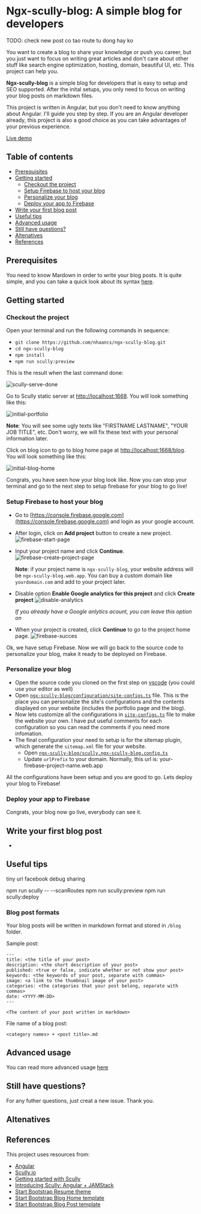 # Ngx-scully-blog: A simple blog for developers

TODO: check new post co tao route tu dong hay ko

You want to create a blog to share your knowledge or push you career, but you just want to focus on writing great articles and don't care about other stuff like search engine optimization, hosting, domain, beautiful UI, etc. This project can help you.

**Ngx-scully-blog** is a simple blog for developers that is easy to setup and SEO supported. After the inital setups, you only need to focus on writing your blog posts on markdown files.

This project is written in Angular, but you don't need to know anything about Angular. I'll guide you step by step. If you are an Angular developer already, this project is also a good choice as you can take advantages of your previous experience.

[Live demo](https://ngx-scully-blog.web.app)

## Table of contents
- [Prerequisites](#prerequisites)
- [Getting started](#getting-started)
    - [Checkout the project](#checkout-the-project)
    - [Setup Firebase to host your blog](#setup-firebase-to-host-your-blog)
    - [Personalize your blog](#personalize-your-blog)
    - [Deploy your app to Firebase](#deploy-your-app-to-firebase)
- [Write your first blog post](#write-your-first-blog-post)
- [Useful tips](#useful-tips)
- [Advanced usage](#advanced-usage)
- [Still have questions?](#still-have-questions)
- [Altenatives](#altenatives)
- [References](#references)

## Prerequisites
You need to know Mardown in order to write your blog posts. It is quite simple, and you can take a quick look about its syntax [here](https://guides.github.com/pdfs/markdown-cheatsheet-online.pdf).

## Getting started

### Checkout the project
Open your terminal and run the following commands in sequence:
- `git clone https://github.com/nhaancs/ngx-scully-blog.git`
- `cd ngx-scully-blog`
- `npm install`
- `npm run scully:preview`

This is the result when the last command done:

![scully-serve-done](./src/assets/docs/scully-serve-done.png)

Go to Scully static server at [http://localhost:1668](http://localhost:1668). You will look something like this:

![initial-portfolio](./src/assets/docs/initial-portfolio.png)

**Note**: You will see some ugly texts like "FIRSTNAME LASTNAME", "YOUR JOB TITLE", etc. Don't worry, we will fix these text with your personal information later.

Click on blog icon to go to blog home page at [http://localhost:1668/blog](http://localhost:1668/blog). You will look something like this:

![initial-blog-home](./src/assets/docs/initial-blog-home.png)

Congrats, you have seen how your blog look like. Now you can stop your terminal and go to the next step to setup firebase for your blog to go live!

### Setup Firebase to host your blog
- Go to [https://console.firebase.google.com](https://console.firebase.google.com) and login as your google account.

- After login, click on **Add project** button to create a new project.
    ![firebase-start-page](./src/assets/docs/firebase-start-page.png)

- Input your project name and click **Continue**. 
    ![firebase-create-project-page](./src/assets/docs/firebase-create-project-page.png)

    **Note**: if your project name is `ngx-scully-blog`, your website address will be `ngx-scully-blog.web.app`. You can buy a custom domain like `yourdomain.com` and add to your project later. 
- Disable option **Enable Google analytics for this project** and click **Create project**
    ![disable-analytics](./src/assets/docs/disable-analytics.png)
    
    *If you already have a Google anlytics acount, you can leave this option on*

- When your project is created, click **Continue** to go to the project home page.
    ![firebase-succes](./src/assets/docs/firebase-succes.png)

Ok, we have setup Firebase. Now we will go back to the source code to personalize your blog, make it ready to be deployed on Firebase.

### Personalize your blog
- Open the source code you cloned on the first step on [vscode](https://code.visualstudio.com/) (you could use your editor as well)
- Open [`ngx-scully-blog/configuration/site-configs.ts`](./configuration/site-configs.ts) file. This is the place you can personalize the site's configurations and the contents displayed on your website (includes the portfolio page and the blog).
- Now lets customize all the configurations in [`site-configs.ts`](./configuration/site-configs.ts) file to make the website your own. I have put useful comments for each configuration so you can read the comments if you need more infomation.
- The final configuration your need to setup is for the sitemap plugin, which generate the `sitemap.xml` file for your website.
    - Open [`ngx-scully-blog/scully.ngx-scully-blog.config.ts`](./scully.ngx-scully-blog.config.ts)
    - Update `urlPrefix` to your domain. Normally, this url is: your-firebase-project-name.web.app

All the configurations have been setup and you are good to go. Lets deploy your blog to Firebase!


### Deploy your app to Firebase

Congrats, your blog now go live, everybody can see it.


## Write your first blog post
- 

## Useful tips
tiny url
facebook debug sharing

npm run scully -- --scanRoutes
npm run scully:preview
npm run scully:deploy

### Blog post formats

Your blog posts will be written in markdown format and stored in `/blog` folder.

Sample post: 

```
---
title: <the title of your post>
description: <the short description of your post>
published: <true or false, indicate whether or not show your post>
keywords: <the keywords of your post, separate with commas>
image: <a link to the thumbnail image of your post>
categories: <the categories that your post belong, separate with commas>
date: <YYYY-MM-DD>
---

<The content of your post written in markdown>

```

File name of a blog post:

`<category names> + <post title>.md`

## Advanced usage
You can read more advanced usage [here](./ADVANCED-USAGE.md)

## Still have questions?
For any futher questions, just creat a new issue. Thank you.

## Altenatives

## References
This project uses resources from:
- [Angular](https://angular.io)
- [Scully.io](https://scully.io)
- [Getting started with Scully](https://nartc-scully.netlify.app/blog/getting-started-scully)
- [Introducing Scully: Angular + JAMStack](https://www.youtube.com/watch?v=Sh37rIUL-d4)
- [Start Bootstrap Resume theme](https://startbootstrap.com/themes/resume)
- [Start Bootstrap Blog Home template](https://startbootstrap.com/templates/blog-home)
- [Start Bootstrap Blog Post template](http://startbootstrap.com/templates/blog-post)